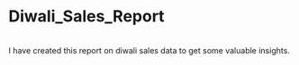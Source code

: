 # Diwali_Sales_Report
<br>
I have created this report on diwali sales data to get some valuable insights.
